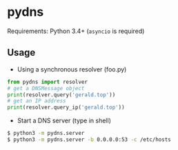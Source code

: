 pydns
===

Requirements: Python 3.4+ (`asyncio` is required)

Usage
---
* Using a synchronous resolver (foo.py)
``` python
from pydns import resolver
# get a DNSMessage object
print(resolver.query('gerald.top'))
# get an IP address
print(resolver.query_ip('gerald.top'))
```

* Start a DNS server (type in shell)
``` bash
$ python3 -m pydns.server
$ python3 -m pydns.server -b 0.0.0.0:53 -c /etc/hosts
```
